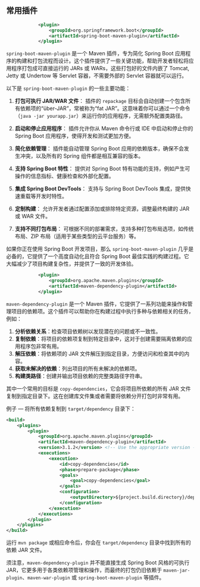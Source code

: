 

## 常用插件

```xml
            <plugin>
                <groupId>org.springframework.boot</groupId>
                <artifactId>spring-boot-maven-plugin</artifactId>
            </plugin>
```

`spring-boot-maven-plugin` 是一个 Maven 插件，专为简化 Spring Boot 应用程序的构建和打包流程而设计。这个插件提供了一些关键功能，帮助开发者轻松将应用程序打包成可直接运行的 JARs 或 WARs，这些打包好的文件内嵌了 Tomcat, Jetty 或 Undertow 等 Servlet 容器，不需要外部的 Servlet 容器就可以运行。

以下是 `spring-boot-maven-plugin` 的一些主要功能：

1. **打包可执行 JAR/WAR 文件**：
   插件的 `repackage` 目标会自动创建一个包含所有依赖项的“über-JAR”，常被称为“fat JAR”。这意味着你可以通过一个命令（`java -jar yourapp.jar`）来运行你的应用程序，无需额外配置类路径。

2. **启动和停止应用程序**：
   插件允许你从 Maven 命令行或 IDE 中启动和停止你的 Spring Boot 应用程序，使得开发和测试更加方便。

3. **简化依赖管理**：
   插件能自动管理 Spring Boot 应用的依赖版本，确保不会发生冲突，以及所有的 Spring 组件都是相互兼容的版本。

4. **支持 Spring Boot 特性**：
   提供对 Spring Boot 特有功能的支持，例如产生可操作的信息指标、健康检查和外部化配置。

5. **集成 Spring Boot DevTools**：
   支持与 Spring Boot DevTools 集成，提供快速重载等开发时特性。

6. **定制构建**：
   允许开发者通过配置添加或排除特定资源，调整最终构建的 JAR 或 WAR 文件。

7. **支持不同打包布局**：
   可根据不同的部署需求，支持多种打包布局选项，如传统布局、ZIP 布局（适用于某些类型的云平台服务）等。

如果你正在使用 Spring Boot 开发项目，那么 `spring-boot-maven-plugin` 几乎是必备的，它提供了一个高度自动化且符合 Spring Boot 最佳实践的构建过程。它大幅减少了项目构建复杂性，并提供了一致的开发体验。



```xml
            <plugin>
                <groupId>org.apache.maven.plugins</groupId>
                <artifactId>maven-dependency-plugin</artifactId>
            </plugin>
```

`maven-dependency-plugin` 是一个 Maven 插件，它提供了一系列功能来操作和管理项目的依赖项。这个插件可以帮助你在构建过程中执行多种与依赖相关的任务，例如：

1. **分析依赖关系**：检查项目依赖树以发现潜在的问题或不一致性。
2. **复制依赖**：将项目的依赖项复制到特定目录中，这对于创建需要隔离依赖的应用程序包非常有用。
3. **解压依赖**：将依赖项的 JAR 文件解压到指定目录，方便访问和检查其中的内容。
4. **获取未解决的依赖**：列出项目的所有未解决的依赖项。
5. **构建类路径**：创建并输出项目依赖的完整类路径字符串。

其中一个常用的目标是 `copy-dependencies`，它会将项目所依赖的所有 JAR 文件复制到指定目录下。这在创建库文件集或者需要将依赖分开打包时非常有用。

例子 — 将所有依赖复制到 `target/dependency` 目录下：

```xml
<build>
    <plugins>
        <plugin>
            <groupId>org.apache.maven.plugins</groupId>
            <artifactId>maven-dependency-plugin</artifactId>
            <version>3.1.2</version> <!-- Use the appropriate version -->
            <executions>
                <execution>
                    <id>copy-dependencies</id>
                    <phase>prepare-package</phase>
                    <goals>
                        <goal>copy-dependencies</goal>
                    </goals>
                    <configuration>
                        <outputDirectory>${project.build.directory}/dependency</outputDirectory>
                    </configuration>
                </execution>
            </executions>
        </plugin>
    </plugins>
</build>
```

运行 `mvn package` 或相应命令后，你会在 `target/dependency` 目录中找到所有的依赖 JAR 文件。

须注意，`maven-dependency-plugin` 并不能直接生成 Spring Boot 风格的可执行 JAR，它更多用于各类依赖项管理和操作，而最终的打包仍旧依赖于 `maven-jar-plugin`、`maven-war-plugin` 或 `spring-boot-maven-plugin` 等插件。